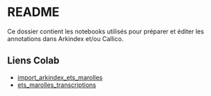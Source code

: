 # README

Ce dossier contient les notebooks utilisés pour préparer et éditer les annotations dans Arkindex et/ou Callico.

## Liens Colab

* [import_arkindex_ets_marolles](https://colab.research.google.com/drive/1wTiaCa-LpvTw8mnR5CYqj8xj0IHQsvrd)
* [ets_marolles_transcriptions](https://colab.research.google.com/drive/1ja924gfS7hSYAc8Lr8Ds_DC5jD1w3zhX)